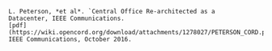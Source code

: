 
    L. Peterson, *et al*. `Central Office Re-architected as a
    Datacenter, IEEE Communications.
    [pdf](https://wiki.opencord.org/download/attachments/1278027/PETERSON_CORD.pdf)
    IEEE Communications, October 2016.

 
